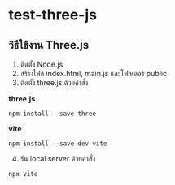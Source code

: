 # test-three-js

## วิธีใช้งาน Three.js

1. ติดตั้ง Node.js
2. สร้างไฟล์ index.html, main.js และโฟลเดอร์ public
3. ติดตั้ง three.js ด้วยคำสั่ง

**three.js**
```
npm install --save three
```
**vite**
```
npm install --save-dev vite
```
4. รัน local server ด้วยคำสั่ง
```
npx vite
``` 
